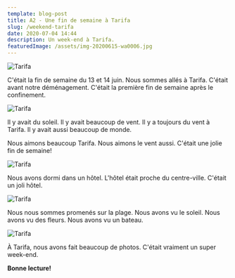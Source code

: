 ```yaml
---
template: blog-post
title: A2 - Une fin de semaine à Tarifa
slug: /weekend-tarifa
date: 2020-07-04 14:44
description: Un week-end à Tarifa.
featuredImage: /assets/img-20200615-wa0006.jpg
---
```

![Tarifa](/assets/IMG-20200617-WA0006.jpg)

C'était la fin de semaine du 13 et 14 juin. Nous sommes allés à Tarifa. C'était avant notre déménagement. C'était la première fin de semaine après le confinement.

![Tarifa](/assets/img-20200615-wa0009.jpg)

Il y avait du soleil. Il y avait beaucoup de vent. Il y a toujours du vent à Tarifa. Il y avait aussi beaucoup de monde.

Nous aimons beaucoup Tarifa. Nous aimons le vent aussi. C'était une jolie fin de semaine!

![Tarifa](/assets/img-20200615-wa0003.jpg)

Nous avons dormi dans un hôtel. L'hôtel était proche du centre-ville. C'était un joli hôtel.

![Tarifa](/assets/img-20200615-wa0008.jpg)

Nous nous sommes promenés sur la plage. Nous avons vu le soleil. Nous avons vu des fleurs. Nous avons vu un bateau.

![Tarifa](/assets/IMG-20200617-WA0003.jpg)

À Tarifa, nous avons fait beaucoup de photos. C'était vraiment un super week-end.

**Bonne lecture!**